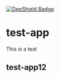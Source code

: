 [![DepShield Badge](https://jcava0.dev.depshield.sonatype.org/badges/bigspotteddog/test-app12/depshield.svg)](https://depshield.github.io)

# test-app

This is a test

## test-app12